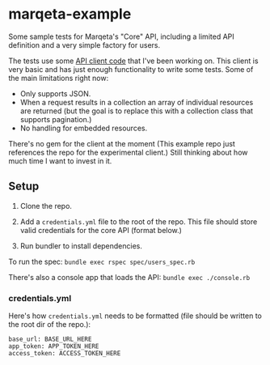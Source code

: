 # marqeta-example
Some sample tests for Marqeta's "Core" API, including a limited API definition and a very simple factory for users.

The tests use some [API client code](https://github.com/jfitisoff/klient) that I've been working on. This client is very basic and has just enough functionality to write some tests. Some of the main limitations right now:
 * Only supports JSON.
 * When a request results in a collection an array of individual resources are returned (but the goal is to replace this with a collection class that supports pagination.)
 * No handling for embedded resources.

There's no gem for the client at the moment (This example repo just references the repo for the experimental client.) Still thinking about how much time I want to invest in it.

## Setup
1. Clone the repo.

2. Add a `credentials.yml` file to the root of the repo. This file should store valid credentials for the core API (format below.)

3. Run bundler to install dependencies.

To run the spec: `bundle exec rspec spec/users_spec.rb`

There's also a console app that loads the API: `bundle exec ./console.rb`

### credentials.yml
Here's how `credentials.yml` needs to be formatted (file should be written to the root dir of the repo.):

```
base_url: BASE_URL_HERE
app_token: APP_TOKEN_HERE
access_token: ACCESS_TOKEN_HERE
```
